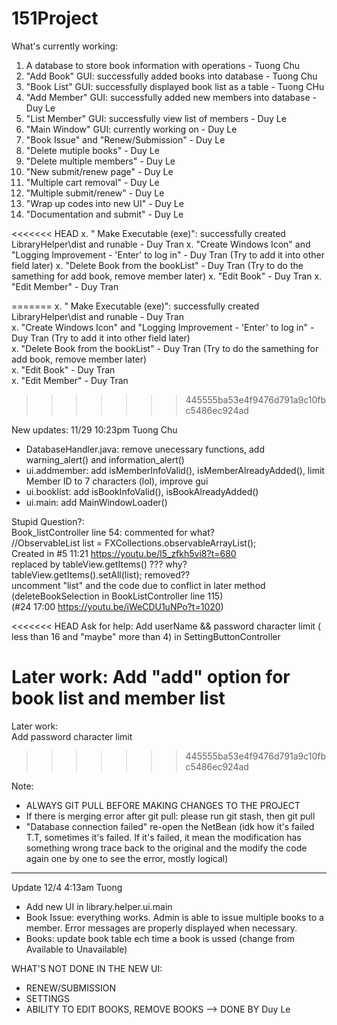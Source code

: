 # 151Project
What's currently working:
1. A database to store book information with operations - Tuong Chu
2. "Add Book" GUI: successfully added books into database - Tuong Chu
3. "Book List" GUI: successfully displayed book list as a table - Tuong CHu
4. "Add Member" GUI: successfully added new members into database - Duy Le
5. "List Member" GUI: successfully view list of members - Duy Le
6. "Main Window" GUI: currently working on - Duy Le
7. "Book Issue" and "Renew/Submission" - Duy Le
8. "Delete mutiple books" - Duy Le
9. "Delete multiple members" - Duy Le
10. "New submit/renew page" - Duy Le
11. "Multiple cart removal" - Duy Le
12. "Multiple submit/renew" - Duy Le
13. "Wrap up codes into new UI" - Duy Le
14. "Documentation and submit" - Duy Le

<<<<<<< HEAD
x. " Make Executable (exe)": successfully created LibraryHelper\dist and runable - Duy Tran
x. "Create Windows Icon" and "Logging Improvement - 'Enter' to log in" - Duy Tran (Try to add it into other field later)
x. "Delete Book from the bookList" - Duy Tran (Try to do the samething for add book, remove member later)
x. "Edit Book" - Duy Tran
x. "Edit Member" - Duy Tran

=======
x. " Make Executable (exe)": successfully created LibraryHelper\dist and runable - Duy Tran   
x. "Create Windows Icon" and "Logging Improvement - 'Enter' to log in" - Duy Tran (Try to add it into other field later)  
x. "Delete Book from the bookList" - Duy Tran (Try to do the samething for add book, remove member later)  
x. "Edit Book" - Duy Tran  
x. "Edit Member" - Duy Tran
>>>>>>> 445555ba53e4f9476d791a9c10fbc5486ec924ad


New updates:
11/29 10:23pm Tuong Chu

- DatabaseHandler.java: remove unecessary functions, add warning_alert() and information_alert()
- ui.addmember: add isMemberInfoValid(), isMemberAlreadyAdded(), limit Member ID to 7 characters (lol), improve gui
- ui.booklist: add isBookInfoValid(), isBookAlreadyAdded()
- ui.main: add MainWindowLoader()


Stupid Question?:  
Book_listController line 54: commented for what?  
    //ObservableList<Book> list = FXCollections.observableArrayList();  
	Created in #5 11:21 https://youtu.be/l5_zfkh5vi8?t=680  
	replaced by tableView.getItems() ??? why?  
	tableView.getItems().setAll(list); removed??  
uncomment "list" and the code due to conflict in later method (deleteBookSelection in BookListController line 115)  
	(#24 17:00 https://youtu.be/iWeCDU1uNPo?t=1020)

<<<<<<< HEAD
Ask for help:
Add userName && password character limit ( less than 16 and "maybe" more than 4) in SettingButtonController

Later work:
Add "add" option for book list and member list
=======
Later work:  
Add password character limit
>>>>>>> 445555ba53e4f9476d791a9c10fbc5486ec924ad


Note:
- ALWAYS GIT PULL BEFORE MAKING CHANGES TO THE PROJECT
- If there is merging error after git pull: please run git stash, then git pull 
- "Database connection failed" re-open the NetBean (idk how it's failed T.T, sometimes it's failed. If it's failed, it mean the modification has something wrong
							trace back to the original and the modify the code again one by one to see the error, mostly logical)
							
							
-----------------------------------------------
Update 12/4 4:13am Tuong
- Add new UI in library.helper.ui.main
- Book Issue: everything works. Admin is able to issue multiple books to a member. Error messages are properly displayed when necessary.
- Books: update book table ech time a book is ussed (change from Available to Unavailable)


WHAT'S NOT DONE IN THE NEW UI:
- RENEW/SUBMISSION
- SETTINGS
- ABILITY TO EDIT BOOKS, REMOVE BOOKS
--> DONE BY Duy Le
